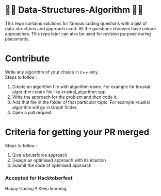 
# 👨‍💻 Data-Structures-Algorithm 👨‍💻 

This repo contains solutions for famous coding questions with a gist of data-structures and approach used.
All the questions choosen have unique approaches.
This repo later can also be used for revision purpose during placements.

# Contribute

Write any algorithm of your choice in c++ only.<br>
Steps to follow :
1. Create an algorithm file with algorithm name. For example for kruskal algorithm create file like kruskal_algorithm.cpp
2. Write the approach for the problem and then code it.
3. Add that file in the folder of that particular topic. For example kruskal algorithm  will go in Graph folder.
4. Open a pull request.

# Criteria for getting your PR merged

Steps to follow :
1. Give a bruteforce approach <br>
2. Design an optimised approach with its intuition <br>
3. Submit the code of optimised approach  <br>

### Accepted for Hacktoberfest ###

Happy Coding !!
Keep learning.
